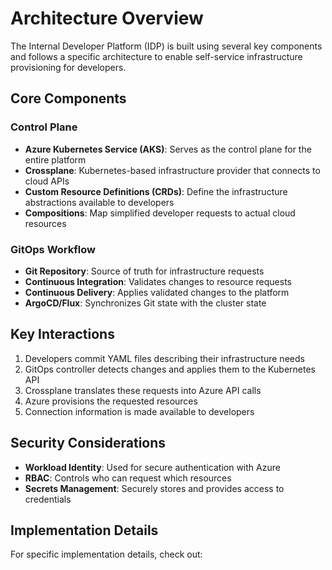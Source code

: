 # Architecture Overview

The Internal Developer Platform (IDP) is built using several key components and follows a specific architecture to enable self-service infrastructure provisioning for developers.

## Core Components



### Control Plane

- **Azure Kubernetes Service (AKS)**: Serves as the control plane for the entire platform
- **Crossplane**: Kubernetes-based infrastructure provider that connects to cloud APIs
- **Custom Resource Definitions (CRDs)**: Define the infrastructure abstractions available to developers
- **Compositions**: Map simplified developer requests to actual cloud resources

### GitOps Workflow

- **Git Repository**: Source of truth for infrastructure requests
- **Continuous Integration**: Validates changes to resource requests
- **Continuous Delivery**: Applies validated changes to the platform
- **ArgoCD/Flux**: Synchronizes Git state with the cluster state

## Key Interactions

1. Developers commit YAML files describing their infrastructure needs
2. GitOps controller detects changes and applies them to the Kubernetes API
3. Crossplane translates these requests into Azure API calls
4. Azure provisions the requested resources
5. Connection information is made available to developers

## Security Considerations

- **Workload Identity**: Used for secure authentication with Azure
- **RBAC**: Controls who can request which resources
- **Secrets Management**: Securely stores and provides access to credentials

## Implementation Details

For specific implementation details, check out:
